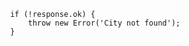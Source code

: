                 if (!response.ok) {
                    throw new Error('City not found');
                }
